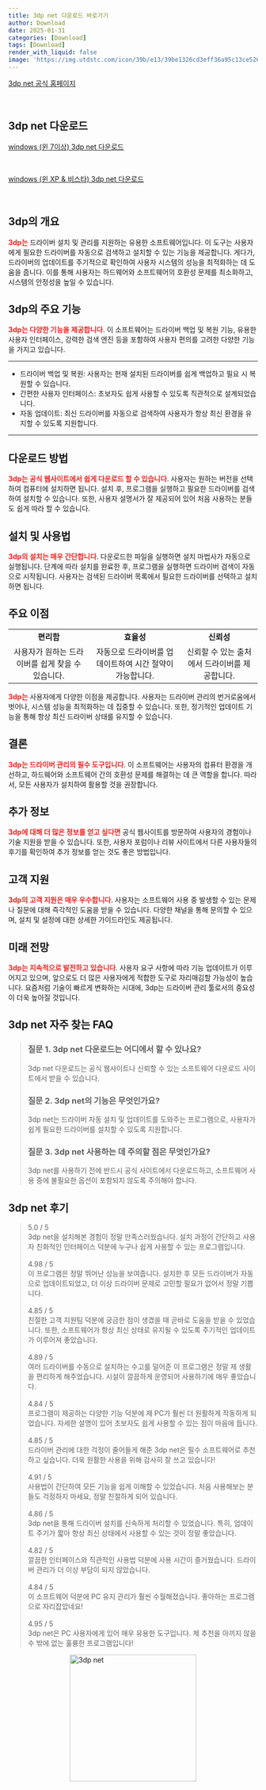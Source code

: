 ```yaml
---
title: 3dp net 다운로드 바로가기
author: Download
date: 2025-01-31
categories: [Download]
tags: [Download]
render_with_liquid: false
image: 'https://img.utdstc.com/icon/39b/e13/39be1326cd3eff36a95c13ce526fcc5ccb9a696c56e8a99210877d905855bc91:100'
---
```

<p><a class='click-button' title='3dp net' href='https://www.3dpchip.com/3dp/net_down_kor.php' rel='nofollow'>3dp net 공식 홈페이지</a></p><br>
<h2 id='3dp net_다운로드'>3dp net 다운로드</h2>
<p><a class="click-button" title="3dp net 다운로드" href="https://www.3dpchip.com/new/3DP_Net_v2101.exe" rel="nofollow">windows (윈 7이상) 3dp net 다운로드</a></p><br>
<p><a class="click-button" title="3dp net 다운로드" href="https://www.3dpchip.com/new/3DP_Net_v1703.exe" rel="nofollow">windows (윈 XP & 비스타) 3dp net 다운로드</a></p><br>


<h2 id='3dp의 개요'>3dp의 개요</h2>

<p><b><span style="color: #ee2323;">3dp는</span></b> 드라이버 설치 및 관리를 지원하는 유용한 소프트웨어입니다. 이 도구는 사용자에게 필요한 드라이버를 자동으로 검색하고 설치할 수 있는 기능을 제공합니다. 게다가, 드라이버의 업데이트를 주기적으로 확인하여 사용자 시스템의 성능을 최적화하는 데 도움을 줍니다. 이를 통해 사용자는 하드웨어와 소프트웨어의 호환성 문제를 최소화하고, 시스템의 안정성을 높일 수 있습니다.</p>

<h2 id='3dp의 주요 기능'>3dp의 주요 기능</h2>

<p><b><span style="color: #ee2323;">3dp는 다양한 기능을 제공합니다</span></b>. 이 소프트웨어는 드라이버 백업 및 복원 기능, 유용한 사용자 인터페이스, 강력한 검색 엔진 등을 포함하여 사용자 편의를 고려한 다양한 기능을 가지고 있습니다.</p>

<hr />

<ul>
    <li>드라이버 백업 및 복원: 사용자는 현재 설치된 드라이버를 쉽게 백업하고 필요 시 복원할 수 있습니다.</li>
    <li>간편한 사용자 인터페이스: 초보자도 쉽게 사용할 수 있도록 직관적으로 설계되었습니다.</li>
    <li>자동 업데이트: 최신 드라이버를 자동으로 검색하여 사용자가 항상 최신 환경을 유지할 수 있도록 지원합니다.</li>
</ul>

<hr />

<h2 id='다운로드 방법'>다운로드 방법</h2>

<p><b><span style="color: #ee2323;">3dp는 공식 웹사이트에서 쉽게 다운로드 할 수 있습니다</span></b>. 사용자는 원하는 버전을 선택하여 컴퓨터에 설치하면 됩니다. 설치 후, 프로그램을 실행하고 필요한 드라이버를 검색하여 설치할 수 있습니다. 또한, 사용자 설명서가 잘 제공되어 있어 처음 사용하는 분들도 쉽게 따라 할 수 있습니다.</p>

<h2 id='설치 및 사용법'>설치 및 사용법</h2>

<p><b><span style="color: #ee2323;">3dp의 설치는 매우 간단합니다</span></b>. 다운로드한 파일을 실행하면 설치 마법사가 자동으로 실행됩니다. 단계에 따라 설치를 완료한 후, 프로그램을 실행하면 드라이버 검색이 자동으로 시작됩니다. 사용자는 검색된 드라이버 목록에서 필요한 드라이버를 선택하고 설치하면 됩니다.</p>

<h2 id='주요 이점'>주요 이점</h2>

<table>
    <tr>
        <td style="text-align: center; height: 17px;"><b>편리함</b></td>
        <td style="text-align: center; height: 17px;"><b>효율성</b></td>
        <td style="text-align: center; height: 17px;"><b>신뢰성</b></td>
    </tr>
    <tr>
        <td style="text-align: center; height: 17px;">사용자가 원하는 드라이버를 쉽게 찾을 수 있습니다.</td>
        <td style="text-align: center; height: 17px;">자동으로 드라이버를 업데이트하여 시간 절약이 가능합니다.</td>
        <td style="text-align: center; height: 17px;">신뢰할 수 있는 출처에서 드라이버를 제공합니다.</td>
    </tr>
</table>

<p><b><span style="color: #ee2323;">3dp는</span></b> 사용자에게 다양한 이점을 제공합니다. 사용자는 드라이버 관리의 번거로움에서 벗어나, 시스템 성능을 최적화하는 데 집중할 수 있습니다. 또한, 정기적인 업데이트 기능을 통해 항상 최신 드라이버 상태를 유지할 수 있습니다.</p>

<h2 id='결론'>결론</h2>

<p><b><span style="color: #ee2323;">3dp는 드라이버 관리의 필수 도구입니다</span></b>. 이 소프트웨어는 사용자의 컴퓨터 환경을 개선하고, 하드웨어와 소프트웨어 간의 호환성 문제를 해결하는 데 큰 역할을 합니다. 따라서, 모든 사용자가 설치하여 활용할 것을 권장합니다.</p>

<h2 id='추가 정보'>추가 정보</h2>

<p><b><span style="color: #ee2323;">3dp에 대해 더 많은 정보를 얻고 싶다면</span></b> 공식 웹사이트를 방문하여 사용자의 경험이나 기술 지원을 받을 수 있습니다. 또한, 사용자 포럼이나 리뷰 사이트에서 다른 사용자들의 후기를 확인하여 추가 정보를 얻는 것도 좋은 방법입니다.</p>

<h2 id='고객 지원'>고객 지원</h2>

<p><b><span style="color: #ee2323;">3dp의 고객 지원은 매우 우수합니다</span></b>. 사용자는 소프트웨어 사용 중 발생할 수 있는 문제나 질문에 대해 즉각적인 도움을 받을 수 있습니다. 다양한 채널을 통해 문의할 수 있으며, 설치 및 설정에 대한 상세한 가이드라인도 제공됩니다.</p>

<h2 id='미래 전망'>미래 전망</h2>

<p><b><span style="color: #ee2323;">3dp는 지속적으로 발전하고 있습니다</span></b>. 사용자 요구 사항에 따라 기능 업데이트가 이루어지고 있으며, 앞으로도 더 많은 사용자에게 적합한 도구로 자리매김할 가능성이 높습니다. 요즘처럼 기술이 빠르게 변화하는 시대에, 3dp는 드라이버 관리 툴로서의 중요성이 더욱 높아질 것입니다.</p>


<h2 id='3dp net_자주_찾는_FAQ'>3dp net 자주 찾는 FAQ</h2>
<div itemscope="" itemtype="https://schema.org/FAQPage"> <blockquote> <div itemscope="" itemprop="mainEntity" itemtype="https://schema.org/Question"> <h3 itemprop="name">질문 1. 3dp net 다운로드는 어디에서 할 수 있나요?</h3> <div itemscope="" itemprop="acceptedAnswer" itemtype="https://schema.org/Answer"> <span itemprop="text"> <p>3dp net 다운로드는 공식 웹사이트나 신뢰할 수 있는 소프트웨어 다운로드 사이트에서 받을 수 있습니다.</p> </span> </div> </div> <div itemscope="" itemprop="mainEntity" itemtype="https://schema.org/Question"> <h3 itemprop="name">질문 2. 3dp net의 기능은 무엇인가요?</h3> <div itemscope="" itemprop="acceptedAnswer" itemtype="https://schema.org/Answer"> <span itemprop="text"> <p>3dp net는 드라이버 자동 설치 및 업데이트를 도와주는 프로그램으로, 사용자가 쉽게 필요한 드라이버를 설치할 수 있도록 지원합니다.</p> </span> </div> </div> <div itemscope="" itemprop="mainEntity" itemtype="https://schema.org/Question"> <h3 itemprop="name">질문 3. 3dp net 사용하는 데 주의할 점은 무엇인가요?</h3> <div itemscope="" itemprop="acceptedAnswer" itemtype="https://schema.org/Answer"> <span itemprop="text"> <p>3dp net를 사용하기 전에 반드시 공식 사이트에서 다운로드하고, 소프트웨어 사용 중에 불필요한 옵션이 포함되지 않도록 주의해야 합니다.</p> </span> </div> </div> </blockquote> </div>
<h2 id='3dp net_후기'>3dp net 후기</h2>
<div itemscope itemtype="https://schema.org/Product">
  <blockquote>
  <div itemprop="review" itemscope itemtype="https://schema.org/Review">
      <div itemprop="reviewRating" itemscope itemtype="https://schema.org/Rating"> <span itemprop="ratingValue">5.0</span> / <span itemprop="bestRating">5</span> </div>
      <span itemprop="reviewBody">3dp net을 설치해본 경험이 정말 만족스러웠습니다. 설치 과정이 간단하고 사용자 친화적인 인터페이스 덕분에 누구나 쉽게 사용할 수 있는 프로그램입니다.</span>
  </div>
  <br>
  <div itemprop="review" itemscope itemtype="https://schema.org/Review">
      <div itemprop="reviewRating" itemscope itemtype="schema.org/Rating"> <span itemprop="ratingValue">4.98</span> / <span itemprop="bestRating">5</span> </div>
      <span itemprop="reviewBody">이 프로그램은 정말 뛰어난 성능을 보여줍니다. 설치한 후 모든 드라이버가 자동으로 업데이트되었고, 더 이상 드라이버 문제로 고민할 필요가 없어서 정말 기쁩니다.</span>
  </div>
  <br>
  <div itemprop="review" itemscope itemtype="schema.org/Review">
      <div itemprop="reviewRating" itemscope itemtype="schema.org/Rating"> <span itemprop="ratingValue">4.85</span> / <span itemprop="bestRating">5</span> </div>
      <span itemprop="reviewBody">친절한 고객 지원팀 덕분에 궁금한 점이 생겼을 때 곧바로 도움을 받을 수 있었습니다. 또한, 소프트웨어가 항상 최신 상태로 유지될 수 있도록 주기적인 업데이트가 이루어져 좋았습니다.</span>
  </div>
  <br>
  <div itemprop="review" itemscope itemtype="schema.org/Review">
      <div itemprop="reviewRating" itemscope itemtype="schema.org/Rating"> <span itemprop="ratingValue">4.89</span> / <span itemprop="bestRating">5</span> </div>
      <span itemprop="reviewBody">여러 드라이버를 수동으로 설치하는 수고를 덜어준 이 프로그램은 정말 제 생활을 편리하게 해주었습니다. 시설이 깔끔하게 운영되어 사용하기에 매우 좋았습니다.</span>
  </div>
  <br>
  <div itemprop="review" itemscope itemtype="schema.org/Review">
      <div itemprop="reviewRating" itemscope itemtype="schema.org/Rating"> <span itemprop="ratingValue">4.84</span> / <span itemprop="bestRating">5</span> </div>
      <span itemprop="reviewBody">프로그램이 제공하는 다양한 기능 덕분에 제 PC가 훨씬 더 원활하게 작동하게 되었습니다. 자세한 설명이 있어 초보자도 쉽게 사용할 수 있는 점이 마음에 듭니다.</span>
  </div>
  <br>
  <div itemprop="review" itemscope itemtype="schema.org/Review">
      <div itemprop="reviewRating" itemscope itemtype="schema.org/Rating"> <span itemprop="ratingValue">4.85</span> / <span itemprop="bestRating">5</span> </div>
      <span itemprop="reviewBody">드라이버 관리에 대한 걱정이 줄어들게 해준 3dp net은 필수 소프트웨어로 추천하고 싶습니다. 더욱 원활한 사용을 위해 감사히 잘 쓰고 있습니다!</span>
  </div>
  <br>
  <div itemprop="review" itemscope itemtype="schema.org/Review">
      <div itemprop="reviewRating" itemscope itemtype="schema.org/Rating"> <span itemprop="ratingValue">4.91</span> / <span itemprop="bestRating">5</span> </div>
      <span itemprop="reviewBody">사용법이 간단하여 모든 기능을 쉽게 이해할 수 있었습니다. 처음 사용해보는 분들도 걱정하지 마세요, 정말 친절하게 되어 있습니다.</span>
  </div>
  <br>
  <div itemprop="review" itemscope itemtype="schema.org/Review">
      <div itemprop="reviewRating" itemscope itemtype="schema.org/Rating"> <span itemprop="ratingValue">4.86</span> / <span itemprop="bestRating">5</span> </div>
      <span itemprop="reviewBody">3dp net을 통해 드라이버 설치를 신속하게 처리할 수 있었습니다. 특히, 업데이트 주기가 짧아 항상 최신 상태에서 사용할 수 있는 것이 정말 좋았습니다.</span>
  </div>
  <br>
  <div itemprop="review" itemscope itemtype="schema.org/Review">
      <div itemprop="reviewRating" itemscope itemtype="schema.org/Rating"> <span itemprop="ratingValue">4.82</span> / <span itemprop="bestRating">5</span> </div>
      <span itemprop="reviewBody">깔끔한 인터페이스와 직관적인 사용법 덕분에 사용 시간이 즐거웠습니다. 드라이버 관리가 더 이상 부담이 되지 않았습니다.</span>
  </div>
  <br>
  <div itemprop="review" itemscope itemtype="schema.org/Review">
      <div itemprop="reviewRating" itemscope itemtype="schema.org/Rating"> <span itemprop="ratingValue">4.84</span> / <span itemprop="bestRating">5</span> </div>
      <span itemprop="reviewBody">이 소프트웨어 덕분에 PC 유지 관리가 훨씬 수월해졌습니다. 좋아하는 프로그램으로 자리잡았네요!</span>
  </div>
  <br>
  <div itemprop="review" itemscope itemtype="schema.org/Review">
      <div itemprop="reviewRating" itemscope itemtype="schema.org/Rating"> <span itemprop="ratingValue">4.95</span> / <span itemprop="bestRating">5</span> </div>
      <span itemprop="reviewBody">3dp net은 PC 사용자에게 있어 매우 유용한 도구입니다. 제 추천을 아끼지 않을 수 밖에 없는 훌륭한 프로그램입니다!</span>
  </div>
  </blockquote>
</div>
<figure class="image" style="display: flex; justify-content: center; align-items: center; margin: 0;"><img src="https://img.utdstc.com/icon/39b/e13/39be1326cd3eff36a95c13ce526fcc5ccb9a696c56e8a99210877d905855bc91:100" alt="3dp net" width="256" height="256" style="max-width: 100%; height: auto;"></figure>